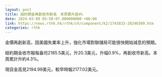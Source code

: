 ```yaml
---
layout: post
title: 紐約期金再創收市新高　本周累升逾4%
date: 2024-03-09 05:50:07.000000000 +08:00
link: https://news.rthk.hk/rthk/ch/component/k2/1743833-20240309.htm
categories: rthk
---
```


金價再創新高，因美國失業率上升，強化市場對聯儲局可能很快開始減息的預期。

紐約期金收市報每盎司2185.5美元，升20.3美元，升幅0.9%，再創收市新高。本周累計升約4.3%。

現貨金高見2194.99美元，較早時報2177.02美元。
